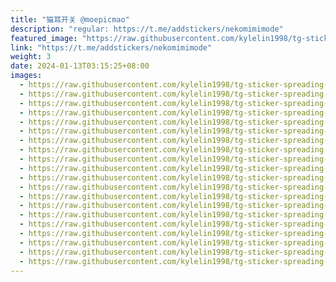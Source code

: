 ```yaml
---
title: "猫耳开关 @moepicmao"
description: "regular: https://t.me/addstickers/nekomimimode"
featured_image: "https://raw.githubusercontent.com/kylelin1998/tg-sticker-spreading-worldwide-images/main/img/29437069-5b78-47ae-b8af-bb719297c063.jpg"
link: "https://t.me/addstickers/nekomimimode"
weight: 3
date: 2024-01-13T03:15:25+08:00
images:
  - https://raw.githubusercontent.com/kylelin1998/tg-sticker-spreading-worldwide-images/main/img/29437069-5b78-47ae-b8af-bb719297c063.jpg
  - https://raw.githubusercontent.com/kylelin1998/tg-sticker-spreading-worldwide-images/main/img/be9234b2-c721-44be-ba55-f5228fea0e1e.jpg
  - https://raw.githubusercontent.com/kylelin1998/tg-sticker-spreading-worldwide-images/main/img/8dcf8d4b-5630-4012-af87-70670d2af733.jpg
  - https://raw.githubusercontent.com/kylelin1998/tg-sticker-spreading-worldwide-images/main/img/f3dd3eba-cf6d-4f55-bfcf-d6297df73906.jpg
  - https://raw.githubusercontent.com/kylelin1998/tg-sticker-spreading-worldwide-images/main/img/6ceb5235-f988-476a-bea6-783724c10fdd.jpg
  - https://raw.githubusercontent.com/kylelin1998/tg-sticker-spreading-worldwide-images/main/img/2e0a5811-2e96-44cb-a80b-73cb77aab67c.jpg
  - https://raw.githubusercontent.com/kylelin1998/tg-sticker-spreading-worldwide-images/main/img/b52418a9-8c83-4fc8-a31f-ce1ae03f37e6.jpg
  - https://raw.githubusercontent.com/kylelin1998/tg-sticker-spreading-worldwide-images/main/img/3bbe3d68-456c-4681-9ecf-4abd96885241.jpg
  - https://raw.githubusercontent.com/kylelin1998/tg-sticker-spreading-worldwide-images/main/img/5c58a65d-dacf-4d8b-9f62-4f7ef08bdec3.jpg
  - https://raw.githubusercontent.com/kylelin1998/tg-sticker-spreading-worldwide-images/main/img/48906080-fcdc-4619-8072-45cae2e6e7fb.jpg
  - https://raw.githubusercontent.com/kylelin1998/tg-sticker-spreading-worldwide-images/main/img/00fc89fa-f7b2-4a69-8274-725b354c8cca.jpg
  - https://raw.githubusercontent.com/kylelin1998/tg-sticker-spreading-worldwide-images/main/img/2c10bb95-89ca-4f2a-a0f7-8a9246aa10d6.jpg
  - https://raw.githubusercontent.com/kylelin1998/tg-sticker-spreading-worldwide-images/main/img/c44019f2-a8c4-4b51-b27b-76adc512e9d6.jpg
  - https://raw.githubusercontent.com/kylelin1998/tg-sticker-spreading-worldwide-images/main/img/84514a56-a70c-43ae-8f6e-235847151648.jpg
  - https://raw.githubusercontent.com/kylelin1998/tg-sticker-spreading-worldwide-images/main/img/e6f8acf7-f06a-4cc4-ab93-cd96bfd8a375.jpg
  - https://raw.githubusercontent.com/kylelin1998/tg-sticker-spreading-worldwide-images/main/img/6a402d72-3715-4ecb-b4b6-5c231673d74a.jpg
  - https://raw.githubusercontent.com/kylelin1998/tg-sticker-spreading-worldwide-images/main/img/728c5e47-bf43-4c88-9545-cf6dec1f89e3.jpg
  - https://raw.githubusercontent.com/kylelin1998/tg-sticker-spreading-worldwide-images/main/img/1f304d3d-1125-4b89-91fa-2a53a06f5df8.jpg
  - https://raw.githubusercontent.com/kylelin1998/tg-sticker-spreading-worldwide-images/main/img/626888c5-ad9e-4452-a211-074a365c5727.jpg
  - https://raw.githubusercontent.com/kylelin1998/tg-sticker-spreading-worldwide-images/main/img/5d0871ef-0035-4761-9ae0-f62bdffe3026.jpg
---
```

